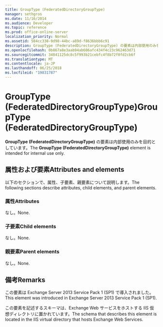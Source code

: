 ```yaml
---
title: GroupType (FederatedDirectoryGroupType)
manager: sethgros
ms.date: 11/16/2014
ms.audience: Developer
ms.topic: reference
ms.prod: office-online-server
localization_priority: Normal
ms.assetid: 584cc338-9d98-44bc-a89d-f8636bbb6c91
description: GroupType (FederatedDirectoryGroupType) の要素は内部使用のみを目的としています。
ms.openlocfilehash: 0b867a8e3aab94ab606afc434f4c23c962463d71
ms.sourcegitcommit: 34041125dc8c5f993b21cebfc4f8b72f0fd2cb6f
ms.translationtype: MT
ms.contentlocale: ja-JP
ms.lasthandoff: 06/25/2018
ms.locfileid: "19831787"
---
```

# <a name="grouptype-federateddirectorygrouptype"></a><span data-ttu-id="37774-103">GroupType (FederatedDirectoryGroupType)</span><span class="sxs-lookup"><span data-stu-id="37774-103">GroupType (FederatedDirectoryGroupType)</span></span>

<span data-ttu-id="37774-104">**GroupType (FederatedDirectoryGroupType)** の要素は内部使用のみを目的としています。</span><span class="sxs-lookup"><span data-stu-id="37774-104">The **GroupType (FederatedDirectoryGroupType)** element is intended for internal use only.</span></span> 

## <a name="attributes-and-elements"></a><span data-ttu-id="37774-105">属性および要素</span><span class="sxs-lookup"><span data-stu-id="37774-105">Attributes and elements</span></span>

<span data-ttu-id="37774-106">以下のセクションで、属性、子要素、親要素について説明します。</span><span class="sxs-lookup"><span data-stu-id="37774-106">The following sections describe attributes, child elements, and parent elements.</span></span>
  
### <a name="attributes"></a><span data-ttu-id="37774-107">属性</span><span class="sxs-lookup"><span data-stu-id="37774-107">Attributes</span></span>

<span data-ttu-id="37774-108">なし。</span><span class="sxs-lookup"><span data-stu-id="37774-108">None.</span></span>
  
### <a name="child-elements"></a><span data-ttu-id="37774-109">子要素</span><span class="sxs-lookup"><span data-stu-id="37774-109">Child elements</span></span>

<span data-ttu-id="37774-110">なし。</span><span class="sxs-lookup"><span data-stu-id="37774-110">None.</span></span>
  
### <a name="parent-elements"></a><span data-ttu-id="37774-111">親要素</span><span class="sxs-lookup"><span data-stu-id="37774-111">Parent elements</span></span>

<span data-ttu-id="37774-112">なし。</span><span class="sxs-lookup"><span data-stu-id="37774-112">None.</span></span>
  
## <a name="remarks"></a><span data-ttu-id="37774-113">備考</span><span class="sxs-lookup"><span data-stu-id="37774-113">Remarks</span></span>

<span data-ttu-id="37774-114">この要素は Exchange Server 2013 Service Pack 1 (SP1) で導入されました。</span><span class="sxs-lookup"><span data-stu-id="37774-114">This element was introduced in Exchange Server 2013 Service Pack 1 (SP1).</span></span>
  
<span data-ttu-id="37774-115">この要素を記述するスキーマは、Exchange Web サービスをホストする IIS 仮想ディレクトリに置かれています。</span><span class="sxs-lookup"><span data-stu-id="37774-115">The schema that describes this element is located in the IIS virtual directory that hosts Exchange Web Services.</span></span>
  

